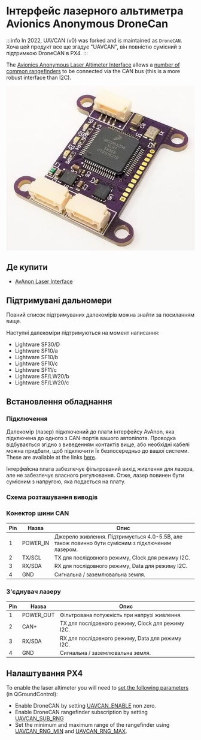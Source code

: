 # Інтерфейс лазерного альтиметра Avionics Anonymous DroneCan

:::info
In 2022, UAVCAN (v0) was forked and is maintained as `DroneCAN`.
Хоча цей продукт все ще згадує "UAVCAN", він повністю сумісний з підтримкою DroneCAN в PX4.
:::

The [Avionics Anonymous Laser Altimeter Interface](https://www.tindie.com/products/avionicsanonymous/uavcan-laser-altimeter-interface/) allows a [number of common rangefinders](#supported_rangefinders) to be connected via the CAN bus (this is a more robust interface than I2C).

![Avionics Anonymous Laser Altimeter DroneCAN Interface](../../assets/hardware/sensors/avionics_anon_uavcan_alt_interface/avionics_anon_altimeter_uavcan_interface.jpg)

## Де купити

- [AvAnon Laser Interface](https://www.tindie.com/products/avionicsanonymous/uavcan-laser-altimeter-interface/)

<a id="supported_rangefinders"></a>

## Підтримувані дальномери

Повний список підтримуваних далекомірів можна знайти за посиланням вище.

Наступні далекоміри підтримуються на момент написання:

- Lightware SF30/D
- Lightware SF10/a
- Lightware SF10/b
- Lightware SF10/c
- Lightware SF11/c
- Lightware SF/LW20/b
- Lightware SF/LW20/c

## Встановлення обладнання

### Підключення

Далекомір (лазер) підключений до плати інтерфейсу AvAnon, яка підключена до одного з CAN-портів вашого автопілота.
Проводка відбувається згідно з виведенням контактів вище, або необхідні кабелі можна придбати, щоб підключити їх безпосередньо до вашої системи.
These are available at the links [here](https://www.tindie.com/products/avionicsanonymous/uavcan-laser-altimeter-interface/).

Інтерфейсна плата забезпечує фільтрований вихід живлення для лазера, але не забезпечує власного регулювання.
Отже, лазер повинен бути сумісним з напругою, яка подається на плату.

### Схема розташування виводів

### Конектор шини CAN

| Pin | Назва                         | Опис                                                                                                                                                             |
| --- | ----------------------------- | ---------------------------------------------------------------------------------------------------------------------------------------------------------------- |
| 1   | POWER_IN | Джерело живлення. Підтримується 4.0-5.5В, але також повинно бути сумісним з підключеним лазером. |
| 2   | TX/SCL                        | TX для послідовного режиму, Clock для режиму I2C.                                                                                                |
| 3   | RX/SDA                        | RX для послідовного режиму, Data для режиму I2C.                                                                                                 |
| 4   | GND                           | Сигнальна / заземлювальна земля.                                                                                                                 |

### З'єднувач лазеру

| Pin | Назва                          | Опис                                                              |
| --- | ------------------------------ | ----------------------------------------------------------------- |
| 1   | POWER_OUT | Фільтрована потужність при напрузі живлення.      |
| 2   | CAN+                           | TX для послідовного режиму, Clock для режиму I2C. |
| 3   | RX/SDA                         | RX для послідовного режиму, Data для режиму I2C.  |
| 4   | GND                            | Сигнальна / заземлювальна земля.                  |

## Налаштування PX4

To enable the laser altimeter you will need to [set the following parameters](../advanced_config/parameters.md) (in QGroundControl):

- Enable DroneCAN by setting [UAVCAN_ENABLE](../advanced_config/parameter_reference.md#UAVCAN_ENABLE) non zero.
- Enable DroneCAN rangefinder subscription by setting [UAVCAN_SUB_RNG](../advanced_config/parameter_reference.md#UAVCAN_SUB_RNG)
- Set the minimum and maximum range of the rangefinder using [UAVCAN_RNG_MIN](../advanced_config/parameter_reference.md#UAVCAN_RNG_MIN) and [UAVCAN_RNG_MAX](../advanced_config/parameter_reference.md#UAVCAN_RNG_MAX).
